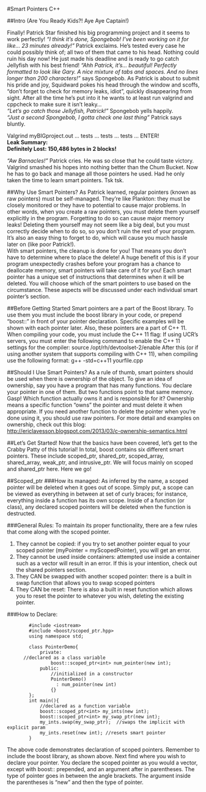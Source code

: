 #Smart Pointers C++

##Intro (Are You Ready Kids?! Aye Aye Captain!)

Finally! Patrick Star finished his big programming project and it seems to work perfectly! <i>“I think it’s done, Spongebob! I’ve been working on it for like… 23 minutes already!”</i> Patrick exclaims. He’s tested every case he could possibly think of; all two of them that came to his head. Nothing could ruin his day now! He just made his deadline and is ready to go catch Jellyfish with his best friend! <i>“Ahh Patrick, it’s… beautiful! Perfectly formatted to look like Gary. A nice mixture of tabs and spaces. And no lines longer than 200 characters!”</i> says Spongebob. As Patrick is about to submit his pride and joy, Squidward pokes his head through the window and scoffs, “don’t forget to check for memory leaks, idiot”, quickly disappearing from sight. After all the time he’s put into it he wants to at least run valgrind and cppcheck to make sure it isn’t leaky…<br>
<i>“Let’s go catch those Jellyfish, Patrick!”</i> Spongebob yells happily.<br>
<i>“Just a second Spongebob, I gotta check one last thing”</i> Patrick says bluntly.<br>

Valgrind myBIGproject.out … tests … tests … tests … ENTER!<br>
<b>Leak Summary:</b><br>
<b>Definitely Lost: 150,486 bytes in 2 blocks!</b><br>

<i>“Aw Barnacles!”</i> Patrick cries. He was so close that he could taste victory.  Valgrind smashed his hopes into nothing better than the Chum Bucket. Now he has to go back and manage all those pointers he used.  Had he only taken the time to learn smart pointers. Tsk tsk.

##Why Use Smart Pointers?
As Patrick learned, regular pointers (known as raw pointers) must be self-managed. They’re like Plankton: they must be closely monitored or they have to potential to cause major problems. In other words, when you create a raw pointers, you must delete them yourself explicitly in the program. Forgetting to do so can cause major memory leaks! Deleting them yourself may not seem like a big deal, but you must correctly decide when to do so, so you don’t ruin the rest of your program. It’s also an easy thing to forget to do, which will cause you much hassle later on (like poor Patrick!).  
With smart pointers, the cleanup is done for you! That means you don’t have to determine where to place the delete! A huge benefit of this is if your program unexpectedly crashes before your program has a chance to deallocate memory, smart pointers will take care of it for you!
Each smart pointer has a unique set of instructions that determines when it will be deleted.  You will choose which of the smart pointers to use based on the circumstance. These aspects will be discussed under each individual smart pointer’s section.

##Before Getting Started
Smart pointers are a part of the Boost library.  To use them you must include the boost library in your code, or prepend “boost::” in front of your pointer declaration.  Specific examples will be shown with each pointer later.  Also, these pointers are a part of C++ 11. When compiling your code, you must include the C++ 11 flag:
If using UCR’s servers, you must enter the following command to enable the C++ 11 settings for the compiler: 
source	     /opt/rh/devtoolset-2/enable
After this (or if using another system that supports compiling with C++ 11), when compiling use the following format:
g++ -std=c++11 yourfile.cpp 
	
##Should I Use Smart Pointers?
As a rule of thumb, smart pointers should be used when there is ownership of the object. To give an idea of ownership, say you have a program that has many functions.  You declare your pointer in one of them.  But two functions point to that same memory. Gasp! Which function actually owns it and is responsible for it? Ownership means a specific function “owns” the pointer and must delete it when appropriate. If you need another function to delete the pointer when you’re done using it, you should use raw pointers.  For more detail and examples on ownership, check out this blog: http://ericlavesson.blogspot.com/2013/03/c-ownership-semantics.html


##Let’s Get Started!
Now that the basics have been covered, let’s get to the Crabby Patty of this tutorial! In total, boost contains six different smart pointers.  These include scoped_ptr, shared_ptr, scoped_array, shared_array, weak_ptr, and intrusive_ptr. We will focus mainly on scoped and shared_ptr here.  Here we go!

##Scoped_ptr
###How its managed:
As inferred by the name, a scoped pointer will be deleted when it goes out of scope. Simply put, a scope can be viewed as everything in between at set of curly braces; for instance, everything inside a function has its own scope. Inside of a function (or class), any declared scoped pointers will be deleted when the function is destructed. 

###General Rules:
To maintain its proper functionality, there are a few rules that come along with the scoped pointer. 
1)	They cannot be copied: if you try to set another pointer equal to your scoped pointer (myPointer = myScopedPointer), you will get an error.
2)	They cannot be used inside containers: attempted use inside a container such as a vector will result in an error. If this is your intention, check out the shared pointers section.
3)	They CAN be swapped with another scoped pointer: there is a built in swap function that allows you to swap scoped pointers
4)	They CAN be reset: There is also a built in reset function which allows you to reset the pointer to whatever you wish, deleting the existing pointer.

###How to Declare:

```
		#include <iostream>
		#include <boost/scoped_ptr.hpp>
		using namespace std;
		
		class PointerDemo{
			private:
      //declared as a class variable
				boost::scoped_ptr<int> num_pointer(new int);   
			public:
				//initialized in a constructor
				PointerDemo()		
				  : num_pointer(new int)
				{}
		};		
		int main(){
			//declared as a function variable
			boost::scoped_ptr<int> my_ints(new int);
			boost::scoped_ptr<int> my_swap_ptr(new int);
			my_ints.swap(my_swap_ptr);  //swaps the implicit with explicit param
			my_ints.reset(new int); //resets smart pointer
		}
```

The above code demonstrates declaration of scoped pointers. Remember to include the boost library, as shown above.  Next find where you wish to declare your pointer. You declare the scoped pointer as you would a vector, except with boost:: prepended, and an argument after in parentheses. The type of pointer goes in between the angle brackets.  The argument inside the parentheses is “new” and then the type of pointer. 
